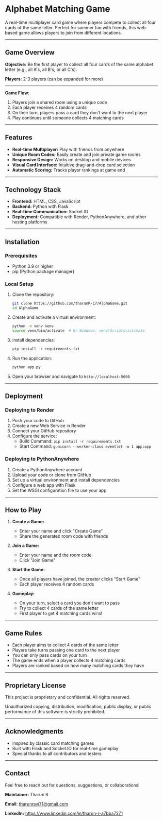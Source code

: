 # Alphabet Matching Game

A real-time multiplayer card game where players compete to collect all four cards of the same letter. Perfect for summer fun with friends, this web-based game allows players to join from different locations.

---

## Game Overview

**Objective:** Be the first player to collect all four cards of the same alphabet letter (e.g., all A's, all B's, or all C's).

**Players:** 2-3 players (can be expanded for more)

---

**Game Flow:**
1. Players join a shared room using a unique code
2. Each player receives 4 random cards
3. On their turn, players pass a card they don't want to the next player
4. Play continues until someone collects 4 matching cards

---

## Features

- **Real-time Multiplayer:** Play with friends from anywhere
- **Unique Room Codes:** Easily create and join private game rooms
- **Responsive Design:** Works on desktop and mobile devices
- **Visual Card Interface:** Intuitive drag-and-drop card selection
- **Automatic Scoring:** Tracks player rankings at game end

---
## Technology Stack

- **Frontend:** HTML, CSS, JavaScript
- **Backend:** Python with Flask
- **Real-time Communication:** Socket.IO
- **Deployment:** Compatible with Render, PythonAnywhere, and other hosting platforms

---

## Installation

### Prerequisites
- Python 3.9 or higher
- pip (Python package manager)

### Local Setup

1. Clone the repository:
   ```bash
   git clone https://github.com/tharunR-17/AlphaGame.git
   cd AlphaGame
   ```

2. Create and activate a virtual environment:
   ```bash
   python -m venv venv
   source venv/bin/activate  # On Windows: venv\Scripts\activate
   ```

3. Install dependencies:
   ```bash
   pip install -r requirements.txt
   ```

4. Run the application:
   ```bash
   python app.py
   ```

5. Open your browser and navigate to `http://localhost:5000`

---

## Deployment

### Deploying to Render

1. Push your code to GitHub
2. Create a new Web Service in Render
3. Connect your GitHub repository
4. Configure the service:
   - Build Command: `pip install -r requirements.txt`
   - Start Command: `gunicorn --worker-class eventlet -w 1 app:app`

### Deploying to PythonAnywhere

1. Create a PythonAnywhere account
2. Upload your code or clone from GitHub
3. Set up a virtual environment and install dependencies
4. Configure a web app with Flask
5. Set the WSGI configuration file to use your app

---

## How to Play

1. **Create a Game:**
   - Enter your name and click "Create Game"
   - Share the generated room code with friends

2. **Join a Game:**
   - Enter your name and the room code
   - Click "Join Game"

3. **Start the Game:**
   - Once all players have joined, the creator clicks "Start Game"
   - Each player receives 4 random cards

4. **Gameplay:**
   - On your turn, select a card you don't want to pass
   - Try to collect 4 cards of the same letter
   - First player to get 4 matching cards wins!

---

## Game Rules

- Each player aims to collect 4 cards of the same letter
- Players take turns passing one card to the next player
- You can only pass cards on your turn
- The game ends when a player collects 4 matching cards
- Players are ranked based on how many matching cards they have
---

## Proprietary License

This project is proprietary and confidential. All rights reserved.

Unauthorized copying, distribution, modification, public display, or public performance of this software is strictly prohibited.

---

## Acknowledgments

- Inspired by classic card matching games
- Built with Flask and Socket.IO for real-time gameplay
- Special thanks to all contributors and testers

---

## Contact

Feel free to reach out for questions, suggestions, or collaborations!

**Maintainer:** Tharun R

**Email:** [tharunravi71@gmail.com](mailto:tharunravi71@gmail.com)

**LinkedIn:** https://www.linkedin.com/in/tharun-r-a7bba7271
